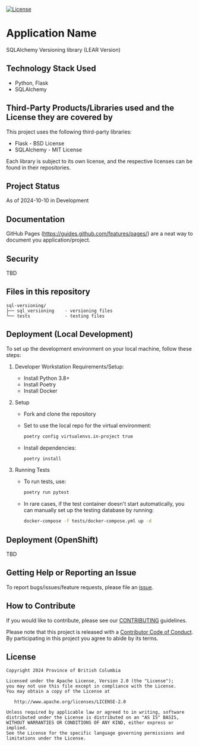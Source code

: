 
[![License](https://img.shields.io/badge/License-Apache%202.0-blue.svg)](LICENSE)


# Application Name

SQLAlchemy Versioning library (LEAR Version)

## Technology Stack Used

- Python, Flask
- SQLAlchemy

## Third-Party Products/Libraries used and the License they are covered by

This project uses the following third-party libraries:

- Flask - BSD License
- SQLAlchemy - MIT License

Each library is subject to its own license, and the respective licenses can be found in their repositories.


## Project Status

As of 2024-10-10 in Development

## Documentation

GitHub Pages (https://guides.github.com/features/pages/) are a neat way to document you application/project.

## Security

TBD

## Files in this repository

```
sql-versioning/
├── sql_versioning    - versioning files
└── tests             - testing files
```

## Deployment (Local Development)

To set up the development environment on your local machine, follow these steps:

1. Developer Workstation Requirements/Setup:
    - Install Python 3.8+
    - Install Poetry
    - Install Docker
  
2. Setup
    - Fork and clone the repository

    - Set to use the local repo for the virtual environment:
        ```bash
        poetry config virtualenvs.in-project true
        ```
    - Install dependencies:
      ```bash
      poetry install
      ```

3. Running Tests
    - To run tests, use:
      ```bash
      poetry run pytest
      ```
    - In rare cases, if the test container doesn't start automatically, you can manually set up the testing database by running:
      ```bash
      docker-compose -f tests/docker-compose.yml up -d
      ```

## Deployment (OpenShift)

TBD

## Getting Help or Reporting an Issue

To report bugs/issues/feature requests, please file an [issue](../../issues).

## How to Contribute

If you would like to contribute, please see our [CONTRIBUTING](./CONTRIBUTING.md) guidelines.

Please note that this project is released with a [Contributor Code of Conduct](./CODE_OF_CONDUCT.md).
By participating in this project you agree to abide by its terms.

## License

    Copyright 2024 Province of British Columbia

    Licensed under the Apache License, Version 2.0 (the "License");
    you may not use this file except in compliance with the License.
    You may obtain a copy of the License at

       http://www.apache.org/licenses/LICENSE-2.0

    Unless required by applicable law or agreed to in writing, software
    distributed under the License is distributed on an "AS IS" BASIS,
    WITHOUT WARRANTIES OR CONDITIONS OF ANY KIND, either express or implied.
    See the License for the specific language governing permissions and
    limitations under the License.
